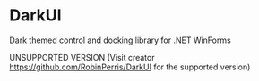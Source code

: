 # DarkUI
Dark themed control and docking library for .NET WinForms

UNSUPPORTED VERSION (Visit creator https://github.com/RobinPerris/DarkUI for the supported version)
